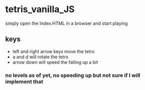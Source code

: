 # tetris_vanilla_JS

simply open the Index.HTML in a browser and start playing

## keys  
- left and right arrow keys move the tetro
- a and d will rotate the tetro 
- arrow down will speed the falling up a bit

### no levels as of yet, no speeding up but not sure if I will implement that
